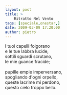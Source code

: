 ```yaml
---
layout: post
title: >
    Ritratto Nel Vento
tags: [speciale,onestar,]
date: 2009-03-09 17:20:00
author: pietro
---
```

I tuoi capelli folgorano<br/>e le tue labbra lucide,<br/>sottili sguardi scrutano,<br/>le mie guance fracide;<br/><br/>pupille empie imperversano,<br/>spogliando d'ogni orpello,<br/>queste lacrime mi perdono,<br/>questo cielo troppo bello.
